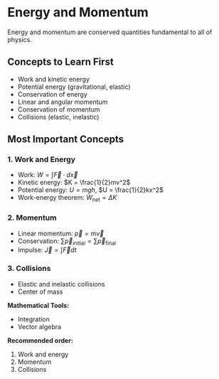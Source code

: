 # Energy and Momentum

Energy and momentum are conserved quantities fundamental to all of physics.

## Concepts to Learn First
- Work and kinetic energy
- Potential energy (gravitational, elastic)
- Conservation of energy
- Linear and angular momentum
- Conservation of momentum
- Collisions (elastic, inelastic)

## Most Important Concepts

### 1. Work and Energy
- Work: $W = \int \vec{F} \cdot d\vec{x}$
- Kinetic energy: $K = \frac{1}{2}mv^2$
- Potential energy: $U = mgh$, $U = \frac{1}{2}kx^2$
- Work-energy theorem: $W_{\text{net}} = \Delta K$

### 2. Momentum
- Linear momentum: $\vec{p} = m\vec{v}$
- Conservation: $\sum \vec{p}_{\text{initial}} = \sum \vec{p}_{\text{final}}$
- Impulse: $\vec{J} = \int \vec{F} dt$

### 3. Collisions
- Elastic and inelastic collisions
- Center of mass

**Mathematical Tools:**
- Integration
- Vector algebra

**Recommended order:**
1. Work and energy
2. Momentum
3. Collisions
